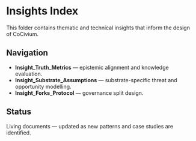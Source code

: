 <!-- status: stub; target: 150+ words -->
<!-- status: stub; target: 150+ words -->
# Insights Index

This folder contains thematic and technical insights that inform the design of CoCivium.

## Navigation

- **Insight_Truth_Metrics** — epistemic alignment and knowledge evaluation.
- **Insight_Substrate_Assumptions** — substrate-specific threat and opportunity modelling.
- **Insight_Forks_Protocol** — governance split design.

## Status
Living documents — updated as new patterns and case studies are identified.


